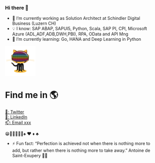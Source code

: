 ### Hi there 👋

- 🌟 I’m currently working as Solution Architect at Schindler Digital Business (Luzern CH) <br>
- 💡 I know: SAP ABAP, SAPUI5, Python, Scala, SAP PI, CPI, Microsoft Azure (ADL,ADF,ADB,DWH,PBI), RPA, OData and API Mng<br>
- 🎯 I’m currently learning: Go, HANA and Deep Learning in Python <br>
<img src="https://github.com/davidvela/davidvela.github.io/blob/master/images/daftpunktocat-guy.gif" alt="drawing" width="100"/>

# Find me in 🌎
[🦢: Twitter](https://twitter.com/David_VelaT) <br>
[💼: LinkedIn](https://www.linkedin.com/in/davidvelatirado/) <br>
[📫: Email xxx](mailto:david.vela.tirado@gmail.com)<br>

😁🌟🐳🤐👾🔥♠ ♥ ♦ ♣

- ⚡ Fun fact: “Perfection is achieved not when there is nothing more to add, but rather when there is nothing more to take away.” Antoine de Saint-Exupery 🤴🏼
<!--
**davidvela/davidvela** is a ✨ _special_ ✨ repository because its `README.md` (this file) appears on your GitHub profile.
[![image](https://github.com/davidvela/davidvela.github.io/blob/master/images/daftpunktocat-guy.gif =20x20)
<a href="https://twitter.com/David_VelaT" target="_blank">🦢: Twitter Test</a>  <br> => not working

Here are some ideas to get you started:

- 🔭 I’m currently working on ...
- 🌱 I’m currently learning ...
- 👯 I’m looking to collaborate on ...
- 🤔 I’m looking for help with ...
- 💬 Ask me about ...
- 📫 How to reach me: ...
- 😄 Pronouns: ...
- ⚡ Fun fact: ...
stats:
[![image](Imagelink)](link)
[![Anurag's github stats](https://github-readme-stats.vercel.app/api?username=davidvela)](https://github.com/davidvela)


“Experience is the name everyone gives to their mistakes.” – Oscar Wilde
“ In order to be irreplaceable, one must always be different” – Coco Chanel
“Java is to JavaScript what car is to Carpet.” – Chris Heilmann
The 'h' in 'software development' stands for 'happiness'
-->

